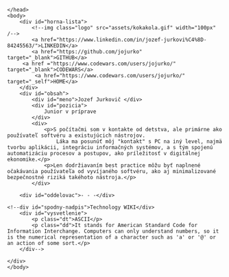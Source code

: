 <!doctype html>
<html>
    <head>
        <title>About Jozef</title>
        <meta charset="utf-8"/>
    	<meta name="description" content="Prva web stranka v ramci kuru na Junior programatora">
	    <meta name="keywords" content="prvy pokus">
	    <link rel="stylesheet" type="text/css" href="css/main.css">

    </head>
    <body>
        <div id="horna-lista">
            <!--img class="logo" src="assets/kokakola.gif" width="100px"  /-->
            <a href="https://www.linkedin.com/in/jozef-jurkovi%C4%8D-84245563/">LINKEDIN</a>
            <a href="https://github.com/jojurko" target="_blank">GITHUB</a>
	     <a href ="https://www.codewars.com/users/jojurko/" target="_blank">CODEWARS</a>		
             <a href="https://www.codewars.com/users/jojurko/" target="_self">HOME</a> 
        </div>
        <div id="obsah"> 
            <div id="meno">Jozef Jurkovič </div>
            <div id="pozicia">
                Junior v príprave
            </div>
            <div>
                <p>S počítačmi som v kontakte od detstva, ale primárne ako používateľ softvéru a existujúcich nástrojov.
                    Láka ma posunúť môj "kontakt" s PC na iný level, najmä tvorbu aplikácii, integráciu informačných systémov, a s tým spojenú automatizáciu procesov a postupov, ako príležitosť v digitálnej ekonomike.</p>
                <p>Len dodržiavaním best practice môžu byť naplnené očakávania používateľa od vyvíjaného softvéru, ako aj minimalizované bezpečnostné riziká takéhoto nástroja.</p>
            </div>
        
        <div id="oddelovac">- - -</div>
        
	<!--div id="spodny-nadpis">Technology WIKI</div>
        <div id="vysvetlenie">
            <p class="dt">ASCII</p>
            <p class="dd">It stands for American Standard Code for Information Interchange. Computers can only understand numbers, so it is the numerical representation of a character such as 'a' or '@' or an action of some sort.</p>
        </div-->

    </div>
    </body>
</html>
